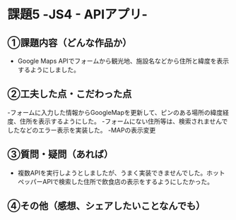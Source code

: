 # 課題5 -JS4 - APIアプリ-

## ①課題内容（どんな作品か）
- Google Maps APIでフォームから観光地、施設名などから住所と緯度を表示するようにしました。

## ②工夫した点・こだわった点
-フォームに入力した情報からGoogleMapを更新して、ピンのある場所の緯度経度、住所を表示するようにした。
-フォームにない住所等は、検索されませんでしたなどのエラー表示を実装した。
-MAPの表示変更

## ③質問・疑問（あれば）
- 複数APIを実行しようとしましたが、うまく実装できませんでした。ホットペッパーAPIで検索した住所で飲食店の表示をするようにしたかった。

## ④その他（感想、シェアしたいことなんでも）
